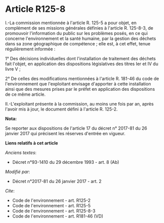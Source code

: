 # Article R125-8

I.-La commission mentionnée à l'article R. 125-5 a pour objet, en complément de ses missions générales définies à l'article
R. 125-8-3, de promouvoir l'information du public sur les problèmes posés, en ce qui concerne l'environnement et la santé
humaine, par la gestion des déchets dans sa zone géographique de compétence ; elle est, à cet effet, tenue régulièrement
informée : 

1° Des décisions individuelles dont l'installation de traitement des déchets fait l'objet, en application des dispositions
législatives des titres Ier et IV du livre V ; 

2° De celles des modifications mentionnées à l'article R. 181-46 du code de l'environnement que l'exploitant envisage
d'apporter à cette installation ainsi que des mesures prises par le préfet en application des dispositions de ce même
article. 

II.-L'exploitant présente à la commission, au moins une fois par an, après l'avoir mis à jour, le document défini à l'article
R. 125-2.

**Nota:**

Se reporter aux dispositions de l'article 17 du décret n° 2017-81 du 26 janvier 2017 qui précisent les réserves d'entrée en
vigueur.

**Liens relatifs à cet article**

_Anciens textes_:

  - Décret n°93-1410 du 29 décembre 1993 - art. 8 (Ab)

_Modifié par_:

  - Décret n°2017-81 du 26 janvier 2017 - art. 2

_Cite_:

  - Code de l'environnement - art. R125-2
  - Code de l'environnement - art. R125-5
  - Code de l'environnement - art. R125-8-3
  - Code de l'environnement - art. R181-46 (VD)

